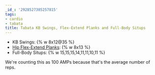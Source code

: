 ```yaml
---
_id_: '2928527385257815'
tags:
- cardio
- tabata
title: Tabata KB Swings, Flex-Extend Planks and Full-Body Situps
---
```


- KB Swings: {% w 8x12@35 %}
- [Hip Flex-Extend Planks](http://i.grin.io/hip-plank.gif): {% w 8x13 %}
- Full-Body Situps: {% w 15,15,15,14,11,11,10,11 %}

We're counting this as 100 AMPs because that's the average number of reps.
